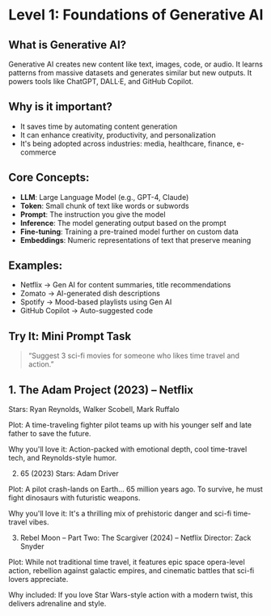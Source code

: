 # Level 1: Foundations of Generative AI

## What is Generative AI?
Generative AI creates new content like text, images, code, or audio. It learns patterns from massive datasets and generates similar but new outputs. It powers tools like ChatGPT, DALL·E, and GitHub Copilot.

## Why is it important?
- It saves time by automating content generation
- It can enhance creativity, productivity, and personalization
- It's being adopted across industries: media, healthcare, finance, e-commerce

## Core Concepts:
- **LLM**: Large Language Model (e.g., GPT-4, Claude)
- **Token**: Small chunk of text like words or subwords
- **Prompt**: The instruction you give the model
- **Inference**: The model generating output based on the prompt
- **Fine-tuning**: Training a pre-trained model further on custom data
- **Embeddings**: Numeric representations of text that preserve meaning

## Examples:
- Netflix → Gen AI for content summaries, title recommendations
- Zomato → AI-generated dish descriptions
- Spotify → Mood-based playlists using Gen AI
- GitHub Copilot → Auto-suggested code

## Try It: Mini Prompt Task
> “Suggest 3 sci-fi movies for someone who likes time travel and action.”
 ## 1. The Adam Project (2023) – Netflix
Stars: Ryan Reynolds, Walker Scobell, Mark Ruffalo

Plot: A time-traveling fighter pilot teams up with his younger self and late father to save the future.

Why you'll love it: Action-packed with emotional depth, cool time-travel tech, and Reynolds-style humor.

2. 65 (2023)
Stars: Adam Driver

Plot: A pilot crash-lands on Earth... 65 million years ago. To survive, he must fight dinosaurs with futuristic weapons.

Why you'll love it: It's a thrilling mix of prehistoric danger and sci-fi time-travel vibes.

3. Rebel Moon – Part Two: The Scargiver (2024) – Netflix
Director: Zack Snyder

Plot: While not traditional time travel, it features epic space opera-level action, rebellion against galactic empires, and cinematic battles that sci-fi lovers appreciate.

Why included: If you love Star Wars-style action with a modern twist, this delivers adrenaline and style.